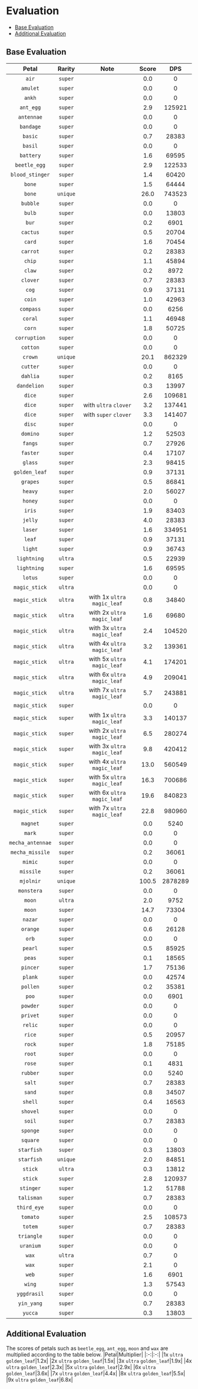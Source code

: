 # Evaluation
- [Base Evaluation](#base-evaluation)
- [Additional Evaluation](#additional-evaluation)

## Base Evaluation
|Petal|Rarity|Note|Score|DPS|
|:-:|:-:|:-:|:-:|:-:|
|`air`|`super`||0.0|0|
|`amulet`|`super`||0.0|0|
|`ankh`|`super`||0.0|0|
|`ant_egg`|`super`||2.9|125921|
|`antennae`|`super`||0.0|0|
|`bandage`|`super`||0.0|0|
|`basic`|`super`||0.7|28383|
|`basil`|`super`||0.0|0|
|`battery`|`super`||1.6|69595|
|`beetle_egg`|`super`||2.9|122533|
|`blood_stinger`|`super`||1.4|60420|
|`bone`|`super`||1.5|64444|
|`bone`|`unique`||26.0|743523|
|`bubble`|`super`||0.0|0|
|`bulb`|`super`||0.0|13803|
|`bur`|`super`||0.2|6901|
|`cactus`|`super`||0.5|20704|
|`card`|`super`||1.6|70454|
|`carrot`|`super`||0.2|28383|
|`chip`|`super`||1.1|45894|
|`claw`|`super`||0.2|8972|
|`clover`|`super`||0.7|28383|
|`cog`|`super`||0.9|37131|
|`coin`|`super`||1.0|42963|
|`compass`|`super`||0.0|6256|
|`coral`|`super`||1.1|46948|
|`corn`|`super`||1.8|50725|
|`corruption`|`super`||0.0|0|
|`cotton`|`super`||0.0|0|
|`crown`|`unique`||20.1|862329|
|`cutter`|`super`||0.0|0|
|`dahlia`|`super`||0.2|8165|
|`dandelion`|`super`||0.3|13997|
|`dice`|`super`||2.6|109681|
|`dice`|`super`|with `ultra` `clover`|3.2|137441|
|`dice`|`super`|with `super` `clover`|3.3|141407|
|`disc`|`super`||0.0|0|
|`domino`|`super`||1.2|52503|
|`fangs`|`super`||0.7|27926|
|`faster`|`super`||0.4|17107|
|`glass`|`super`||2.3|98415|
|`golden_leaf`|`super`||0.9|37131|
|`grapes`|`super`||0.5|86841|
|`heavy`|`super`||2.0|56027|
|`honey`|`super`||0.0|0|
|`iris`|`super`||1.9|83403|
|`jelly`|`super`||4.0|28383|
|`laser`|`super`||1.6|334951|
|`leaf`|`super`||0.9|37131|
|`light`|`super`||0.9|36743|
|`lightning`|`ultra`||0.5|22939|
|`lightning`|`super`||1.6|69595|
|`lotus`|`super`||0.0|0|
|`magic_stick`|`ultra`||0.0|0|
|`magic_stick`|`ultra`|with 1x `ultra` `magic_leaf`|0.8|34840|
|`magic_stick`|`ultra`|with 2x `ultra` `magic_leaf`|1.6|69680|
|`magic_stick`|`ultra`|with 3x `ultra` `magic_leaf`|2.4|104520|
|`magic_stick`|`ultra`|with 4x `ultra` `magic_leaf`|3.2|139361|
|`magic_stick`|`ultra`|with 5x `ultra` `magic_leaf`|4.1|174201|
|`magic_stick`|`ultra`|with 6x `ultra` `magic_leaf`|4.9|209041|
|`magic_stick`|`ultra`|with 7x `ultra` `magic_leaf`|5.7|243881|
|`magic_stick`|`super`||0.0|0|
|`magic_stick`|`super`|with 1x `ultra` `magic_leaf`|3.3|140137|
|`magic_stick`|`super`|with 2x `ultra` `magic_leaf`|6.5|280274|
|`magic_stick`|`super`|with 3x `ultra` `magic_leaf`|9.8|420412|
|`magic_stick`|`super`|with 4x `ultra` `magic_leaf`|13.0|560549|
|`magic_stick`|`super`|with 5x `ultra` `magic_leaf`|16.3|700686|
|`magic_stick`|`super`|with 6x `ultra` `magic_leaf`|19.6|840823|
|`magic_stick`|`super`|with 7x `ultra` `magic_leaf`|22.8|980960|
|`magnet`|`super`||0.0|5240|
|`mark`|`super`||0.0|0|
|`mecha_antennae`|`super`||0.0|0|
|`mecha_missile`|`super`||0.2|36061|
|`mimic`|`super`||0.0|0|
|`missile`|`super`||0.2|36061|
|`mjolnir`|`unique`||100.5|2878289|
|`monstera`|`super`||0.0|0|
|`moon`|`ultra`||2.0|9752|
|`moon`|`super`||14.7|73304|
|`nazar`|`super`||0.0|0|
|`orange`|`super`||0.6|26128|
|`orb`|`super`||0.0|0|
|`pearl`|`super`||0.5|85925|
|`peas`|`super`||0.1|18565|
|`pincer`|`super`||1.7|75136|
|`plank`|`super`||0.0|42574|
|`pollen`|`super`||0.2|35381|
|`poo`|`super`||0.0|6901|
|`powder`|`super`||0.0|0|
|`privet`|`super`||0.0|0|
|`relic`|`super`||0.0|0|
|`rice`|`super`||0.5|20957|
|`rock`|`super`||1.8|75185|
|`root`|`super`||0.0|0|
|`rose`|`super`||0.1|4831|
|`rubber`|`super`||0.0|5240|
|`salt`|`super`||0.7|28383|
|`sand`|`super`||0.8|34507|
|`shell`|`super`||0.4|16563|
|`shovel`|`super`||0.0|0|
|`soil`|`super`||0.7|28383|
|`sponge`|`super`||0.0|0|
|`square`|`super`||0.0|0|
|`starfish`|`super`||0.3|13803|
|`starfish`|`unique`||2.0|84851|
|`stick`|`ultra`||0.3|13812|
|`stick`|`super`||2.8|120937|
|`stinger`|`super`||1.2|51788|
|`talisman`|`super`||0.7|28383|
|`third_eye`|`super`||0.0|0|
|`tomato`|`super`||2.5|108573|
|`totem`|`super`||0.7|28383|
|`triangle`|`super`||0.0|0|
|`uranium`|`super`||0.0|0|
|`wax`|`ultra`||0.7|0|
|`wax`|`super`||2.1|0|
|`web`|`super`||1.6|6901|
|`wing`|`super`||1.3|57543|
|`yggdrasil`|`super`||0.0|0|
|`yin_yang`|`super`||0.7|28383|
|`yucca`|`super`||0.3|13803|

## Additional Evaluation
The scores of petals such as `beetle_egg`, `ant_egg`, `moon` and `wax` are multiplied according to the table below.
|Petal|Multiplier|
|:-:|:-:|
|1x `ultra` `golden_leaf`|1.2x|
|2x `ultra` `golden_leaf`|1.5x|
|3x `ultra` `golden_leaf`|1.9x|
|4x `ultra` `golden_leaf`|2.3x|
|5x `ultra` `golden_leaf`|2.9x|
|6x `ultra` `golden_leaf`|3.6x|
|7x `ultra` `golden_leaf`|4.4x|
|8x `ultra` `golden_leaf`|5.5x|
|9x `ultra` `golden_leaf`|6.8x|

